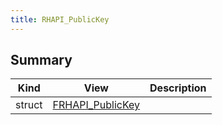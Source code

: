 ```yaml
---
title: RHAPI_PublicKey
---
```


## Summary
| Kind | View | Description |
|------|------|-------------|
|struct|[FRHAPI_PublicKey](/unreal-plugins/all/structfrhapi__publickey/#structFRHAPI__PublicKey)||
